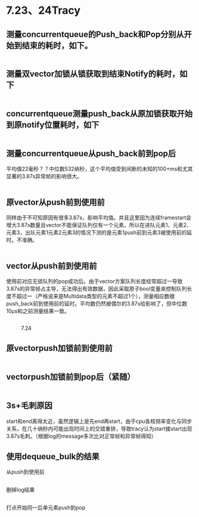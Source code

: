 # 7.23、24Tracy

## 测量concurrentqueue的Push\_back和Pop分别从开始到结束的耗时，如下。

<figure><img src="../.gitbook/assets/image (6).png" alt=""><figcaption></figcaption></figure>

## 测量双vector加锁从锁获取到结束Notify的耗时，如下

<figure><img src="../.gitbook/assets/image (7).png" alt=""><figcaption></figcaption></figure>

## concurrentqueue测量push\_back从原加锁获取开始到原notify位置耗时，如下

<figure><img src="../.gitbook/assets/image (8).png" alt=""><figcaption></figcaption></figure>

## 测量concurrentqueue从push\_back前到pop后

平均值22毫秒？？中位数532纳秒，这个平均值受到间断的未知的100+ms和尤其显著的3.87s异常帧的影响很大。

<figure><img src="../.gitbook/assets/image (4) (1) (1).png" alt=""><figcaption></figcaption></figure>

## 原vector从push前到使用前

同样由于不可知原因有很多3.87s，影响平均值。并且这里因为连续framestart会增大3.87s数量且vector不能保证队列仅有一个元素，所以在进队元素1、元素2、元素3，出队元素1元素2元素3的情况下测的是元素1push前到元素3被使用前的延时。不准确。

<figure><img src="../.gitbook/assets/image (5) (1).png" alt=""><figcaption></figcaption></figure>

## vector从push前到使用前

使用前对应无锁队列的pop成功后。由于vector方案队列长度经常超过一导致3.87s的异常帧占主导，无法得出有效数据，因此采取原子bool变量来控制队列长度不超过一（严格说来是Multidata类型的元素不超过1个），测量相应数据push\_back前到使用前的延时。平均数仍然被偶尔的3.87s给影响了，但中位数10μs和之前测量结果一致。

<figure><img src="../.gitbook/assets/image (11).png" alt=""><figcaption><p>7.24</p></figcaption></figure>

## 原vectorpush加锁前到使用前

<figure><img src="../.gitbook/assets/image (12).png" alt=""><figcaption></figcaption></figure>

## vectorpush加锁前到pop后（紧随）

<figure><img src="../.gitbook/assets/image (13).png" alt=""><figcaption></figcaption></figure>

## 3s+毛刺原因

start和end离得太近，虽然逻辑上是先end再start，由于cpu各核频率变化与同步关系，在几十纳秒内可能出现时间上的交错重排，导致tracy认为start接start出现3.87s毛刺。（根据log的message多次比对正常帧和异常帧得知）

## 使用dequeue\_bulk的结果

从push到使用前

<figure><img src="../.gitbook/assets/image (5).png" alt=""><figcaption></figcaption></figure>

删掉log结果

<figure><img src="../.gitbook/assets/image (1) (1) (1) (1).png" alt=""><figcaption></figcaption></figure>

打点开始同一后单元素push到pop

<figure><img src="../.gitbook/assets/image (2) (1) (1) (1).png" alt=""><figcaption></figcaption></figure>
